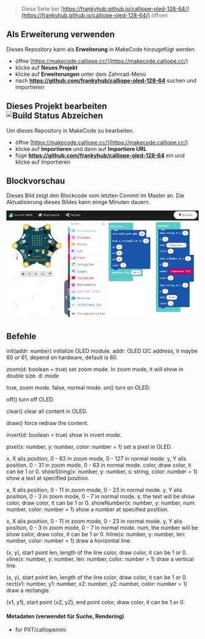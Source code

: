 
> Diese Seite bei [https://frankyhub.github.io/calliope-oled-128-64/](https://frankyhub.github.io/calliope-oled-128-64/) öffnen

## Als Erweiterung verwenden

Dieses Repository kann als **Erweiterung** in MakeCode hinzugefügt werden.

* öffne [https://makecode.calliope.cc/](https://makecode.calliope.cc/)
* klicke auf **Neues Projekt**
* klicke auf **Erweiterungen** unter dem Zahnrad-Menü
* nach **https://github.com/frankyhub/calliope-oled-128-64** suchen und importieren

## Dieses Projekt bearbeiten ![Build Status Abzeichen](https://github.com/frankyhub/calliope-oled-128-64/workflows/MakeCode/badge.svg)

Um dieses Repository in MakeCode zu bearbeiten.

* öffne [https://makecode.calliope.cc/](https://makecode.calliope.cc/)
* klicke auf **Importieren** und dann auf **Importiere URL**
* füge **https://github.com/frankyhub/calliope-oled-128-64** ein und klicke auf Importieren

## Blockvorschau

Dieses Bild zeigt den Blockcode vom letzten Commit im Master an.
Die Aktualisierung dieses Bildes kann einige Minuten dauern.

![Eine gerenderte Ansicht der Blöcke](https://github.com/frankyhub/calliope-oled-128-64/blob/master/calliope-oled.png)


## Befehle
init(addr: number)
initialize OLED module. addr: OLED I2C address, it maybe 60 or 61, depend on hardware, default is 60.

zoom(d: boolean = true)
set zoom mode. In zoom mode, it will show in double size.
d: mode

true, zoom mode.
false, normal mode.
on()
turn on OLED.

off()
turn off OLED.

clear()
clear all content in OLED.

draw()
force redraw the content.

invert(d: boolean = true)
show in invert mode.

pixel(x: number, y: number, color: number = 1)
set a pixel in OLED.

x, X alis position, 0 - 63 in zoom mode, 0 - 127 in normal mode.
y, Y alis position, 0 - 31 in zoom mode, 0 - 63 in normal mode.
color, draw color, it can be 1 or 0.
showString(x: number, y: number, s: string, color: number = 1)
show a text at specified position.

x, X alis position, 0 - 11 in zoom mode, 0 - 23 in normal mode.
y, Y alis position, 0 - 3 in zoom mode, 0 - 7 in normal mode.
s, the text will be show
color, draw color, it can be 1 or 0.
showNumber(x: number, y: number, num: number, color: number = 1)
show a number at specified position.

x, X alis position, 0 - 11 in zoom mode, 0 - 23 in normal mode.
y, Y alis position, 0 - 3 in zoom mode, 0 - 7 in normal mode.
num, the number will be show
color, draw color, it can be 1 or 0.
hline(x: number, y: number, len: number, color: number = 1)
draw a horizontal line.

(x, y), start point
len, length of the line
color, draw color, it can be 1 or 0.
vline(x: number, y: number, len: number, color: number = 1)
draw a vertical line.

(x, y), start point
len, length of the line
color, draw color, it can be 1 or 0.
rect(x1: number, y1: number, x2: number, y2: number, color: number = 1)
draw a rectangle.

(x1, y1), start point
(x2, y2), end point
color, draw color, it can be 1 or 0.

#### Metadaten (verwendet für Suche, Rendering)

* for PXT/calliopemini
<script src="https://makecode.com/gh-pages-embed.js"></script><script>makeCodeRender("{{ site.makecode.home_url }}", "{{ site.github.owner_name }}/{{ site.github.repository_name }}");</script>
